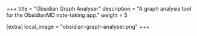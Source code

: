 +++
title = "Obsidian Graph Analyser"
description = "A graph analysis tool for the ObsidianMD note-taking app."
weight = 5

[extra]
local_image = "obsidian-graph-analyser.png"
+++